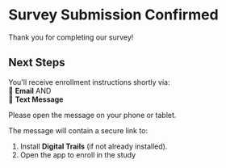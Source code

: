 # Survey Submission Confirmed

Thank you for completing our survey!

## Next Steps

You'll receive enrollment instructions shortly via:  
📧 **Email** AND  
📱 **Text Message**

Please open the message on your phone or tablet.

The message will contain a secure link to:  
1. Install **Digital Trails** (if not already installed). 
2. Open the app to enroll in the study